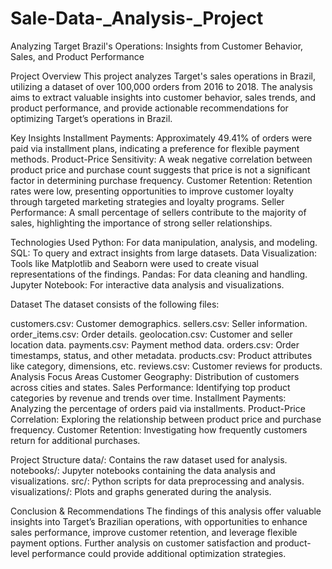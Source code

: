 # Sale-Data-_Analysis-_Project
Analyzing Target Brazil's Operations: Insights from Customer Behavior, Sales, and Product Performance

Project Overview
This project analyzes Target's sales operations in Brazil, utilizing a dataset of over 100,000 orders from 2016 to 2018. The analysis aims to extract valuable insights into customer behavior, sales trends, and product performance, and provide actionable recommendations for optimizing Target’s operations in Brazil.

Key Insights
Installment Payments: Approximately 49.41% of orders were paid via installment plans, indicating a preference for flexible payment methods.
Product-Price Sensitivity: A weak negative correlation between product price and purchase count suggests that price is not a significant factor in determining purchase frequency.
Customer Retention: Retention rates were low, presenting opportunities to improve customer loyalty through targeted marketing strategies and loyalty programs.
Seller Performance: A small percentage of sellers contribute to the majority of sales, highlighting the importance of strong seller relationships.

Technologies Used
Python: For data manipulation, analysis, and modeling.
SQL: To query and extract insights from large datasets.
Data Visualization: Tools like Matplotlib and Seaborn were used to create visual representations of the findings.
Pandas: For data cleaning and handling.
Jupyter Notebook: For interactive data analysis and visualizations.

Dataset
The dataset consists of the following files:

customers.csv: Customer demographics.
sellers.csv: Seller information.
order_items.csv: Order details.
geolocation.csv: Customer and seller location data.
payments.csv: Payment method data.
orders.csv: Order timestamps, status, and other metadata.
products.csv: Product attributes like category, dimensions, etc.
reviews.csv: Customer reviews for products.
Analysis Focus Areas
Customer Geography: Distribution of customers across cities and states.
Sales Performance: Identifying top product categories by revenue and trends over time.
Installment Payments: Analyzing the percentage of orders paid via installments.
Product-Price Correlation: Exploring the relationship between product price and purchase frequency.
Customer Retention: Investigating how frequently customers return for additional purchases.

Project Structure
data/: Contains the raw dataset used for analysis.
notebooks/: Jupyter notebooks containing the data analysis and visualizations.
src/: Python scripts for data preprocessing and analysis.
visualizations/: Plots and graphs generated during the analysis.

Conclusion & Recommendations
The findings of this analysis offer valuable insights into Target’s Brazilian operations, with opportunities to enhance sales performance, improve customer retention, and leverage flexible payment options. Further analysis on customer satisfaction and product-level performance could provide additional optimization strategies.


